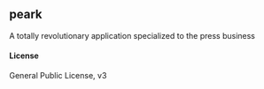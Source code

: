 ## peark

A totally revolutionary application specialized to the press business

#### License

General Public License, v3